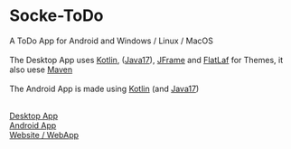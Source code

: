 # Socke-ToDo
A ToDo App for Android and Windows / Linux / MacOS
<br><br>
The Desktop App uses [Kotlin](https://kotlinlang.org/), ([Java17](https://www.oracle.com/java/technologies/downloads/#java17)), [JFrame](https://docs.oracle.com/en/java/javase/17/docs/api/java.desktop/javax/swing/JFrame.html) and [FlatLaf](https://www.formdev.com/flatlaf/) for Themes, it also uese [Maven](https://maven.apache.org/)
<br><br>
The Android App is made using [Kotlin](https://kotlinlang.org/) (and [Java17](https://www.oracle.com/java/technologies/downloads/#java17))
<br><br>

[Desktop App](https://github.com/TerrificTable55/Socke-ToDo/tree/master/DesktopApp) <br>
[Android App](https://github.com/TerrificTable55/Socke-ToDo/tree/master/AndroidApp) <br>
[Website / WebApp](https://github.com/TerrificTable55/Socke-ToDo/tree/master/Website) 
